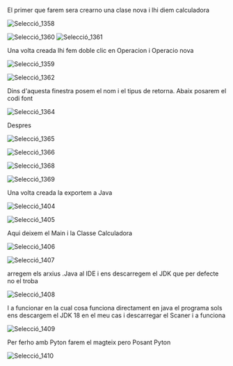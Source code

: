 
El primer que farem sera crearno una clase nova i lhi diem calculadora

![Selecció_1358](https://user-images.githubusercontent.com/91250228/234498262-a90df45a-634c-4502-9707-034c0c160ccb.png)

![Selecció_1360](https://user-images.githubusercontent.com/91250228/234498873-2bee573d-2c01-484c-8b78-1b432e37b393.png)
![Selecció_1361](https://user-images.githubusercontent.com/91250228/234498983-a706ea66-4107-465b-97fd-3dbdb0d9d14f.png)

Una volta creada lhi fem doble clic en Operacion i Operacio nova 

![Selecció_1359](https://user-images.githubusercontent.com/91250228/234498587-2221570c-5190-400b-8ef7-91b07f0ebd48.png)

![Selecció_1362](https://user-images.githubusercontent.com/91250228/234499717-d025617e-8fca-4d9a-a651-d9d14a128542.png)


Dins d'aquesta finestra posem el nom i el tipus de retorna. Abaix posarem el codi font


![Selecció_1364](https://user-images.githubusercontent.com/91250228/234500431-5d584613-64e0-4560-be22-59513d2efb8b.png)

Despres 

![Selecció_1365](https://user-images.githubusercontent.com/91250228/234501206-2dced255-0d18-49df-bc1b-2c52422fdcad.png)

![Selecció_1366](https://user-images.githubusercontent.com/91250228/234502011-520777bf-eb11-40b3-9b68-04b0d32faf37.png)


![Selecció_1368](https://user-images.githubusercontent.com/91250228/234502077-c3abfe84-1dfb-4a70-b03c-0538b4f01f34.png)


![Selecció_1369](https://user-images.githubusercontent.com/91250228/234502151-d3dc592c-e9e7-40b9-b454-f1590dad641c.png)



Una volta creada la exportem a Java


![Selecció_1404](https://user-images.githubusercontent.com/91250228/235683567-85bf88f0-d338-4d30-9dde-1e54f1d3e7c3.png)


![Selecció_1405](https://user-images.githubusercontent.com/91250228/235683625-c7b1c0db-4bbb-4145-9bc1-b0c9e6f97a0e.png)


Aqui deixem el Main i la Classe Calculadora

![Selecció_1406](https://user-images.githubusercontent.com/91250228/235683641-203a97c3-b79e-47d0-9572-143efd4132cf.png)



![Selecció_1407](https://user-images.githubusercontent.com/91250228/235684473-2da3c9b7-5da8-46a2-81ca-4aea15585dc4.png)



arregem els arxius .Java al IDE i ens descarregem el JDK que per defecte no el troba


![Selecció_1408](https://user-images.githubusercontent.com/91250228/235684490-a8d1418c-4bac-44b8-b8a4-09f06c52b8e6.png)


I a funcionar en la cual cosa funciona directament en java el programa sols ens descargem el JDK 18 en el meu cas i descarregar el Scaner i a funciona

![Selecció_1409](https://user-images.githubusercontent.com/91250228/235684718-45117878-597b-4439-a36b-a2112bb5b94e.png)



Per ferho amb Pyton farem el magteix pero Posant Pyton


![Selecció_1410](https://user-images.githubusercontent.com/91250228/235686951-a8326d61-a856-43ed-8f22-fa8c107cf405.png)









